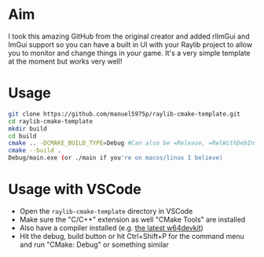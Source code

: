 # Aim
I took this amazing GitHub from the original creator and added rlImGui and ImGui support so you can have a built in UI with your
Raylib project to allow you to monitor and change things in your game. It's a very simple template at the moment but works very 
well!

# Usage
```sh
git clone https://github.com/manuel5975p/raylib-cmake-template.git
cd raylib-cmake-template
mkdir build
cd build
cmake .. -DCMAKE_BUILD_TYPE=Debug #Can also be =Release, =RelWithDebInfo, nothing defaults to Debug
cmake --build .
Debug/main.exe (or ./main if you're on macos/linux I believe)
```
# Usage with VSCode

- Open the `raylib-cmake-template` directory in VSCode
- Make sure the "C/C++" extension as well "CMake Tools" are installed
- Also have a compiler installed (e.g. [the latest w64devkit](https://github.com/skeeto/w64devkit/releases))
- Hit the debug, build button or hit Ctrl+Shift+P for the command menu and run "CMake: Debug" or something similar
